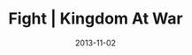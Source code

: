 ---
layout: message
category: message
series: "Kingdom Come"
title: "Fight | Kingdom At War"
date: 2013-11-02
audio-description: ""
audio: "http://www.crossroads.net/players/media/hq/110213Web.mp3"
audio-title: "Fight | Kingdom At War"
audio-duration: "41&#58;51"
video-description: ""
video-title: "Fight | Kingdom At War"
video: "https://s3.amazonaws.com/crossroadsvideomessages/110213Web.mp4"
program-description: "Program - WK4 Kingdom Come"
program: "http://www.crossroads.net/players/media/hq/KingdomProgram_Week4_LO.pdf"
program-title: "Fight | Kingdom At War"
---